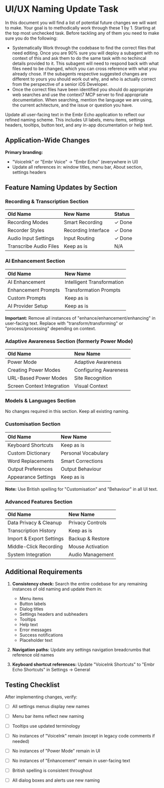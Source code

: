 # UI/UX Naming Update Task

In this document you will find a list of potential future changes we will want to make. Your goal is to methodically work through these 1 by 1. Starting at the top most unchecked task. Before tackling any of them you need to make sure you do the following:

* Systematically Work through the codebase to find the correct files that need editing. Once you are 90% sure you will deploy a subagent with no context of this and ask them to do the same task with no techincal details provided to it. This subagent will need to respond back with what files need to be changed, which you can cross reference with what you already chose. If the subagents respective suggested changes are different to yours you should work out why, and who is actually correct from the perspective of a senior iOS Developer.
* Once the correct files have been identified you should do appropriate web searches and use the context7 MCP server to find appropriate documentation. When searching, mention the language we are using, the current achitecture, and the issue or question you have.

Update all user-facing text in the Embr Echo application to reflect our refined naming scheme. This includes UI labels, menu items, settings headers, tooltips, button text, and any in-app documentation or help text.

## Application-Wide Changes

**Primary branding:**

* "VoiceInk" or "Embr Voice" → "Embr Echo" (everywhere in UI)
* Update all references in: window titles, menu bar, About section, settings headers

## Feature Naming Updates by Section

### Recording & Transcription Section

| Old Name               | New Name            | Status |
| :--------------------- | :------------------ | :----- |
| Recording Modes        | Smart Recording     | ✓ Done |
| Recorder Styles        | Recording Interface | ✓ Done |
| Audio Input Settings   | Input Routing       | ✓ Done |
| Transcribe Audio Files | Keep as is          | N/A    |

### AI Enhancement Section

| Old Name            | New Name                   |
| :------------------ | :------------------------- |
| AI Enhancement      | Intelligent Transformation |
| Enhancement Prompts | Transformation Prompts     |
| Custom Prompts      | Keep as is                 |
| AI Provider Setup   | Keep as is                 |

**Important:** Remove all instances of "enhance/enhancement/enhancing" in user-facing text. Replace with "transform/transforming" or "process/processing" depending on context.

### Adaptive Awareness Section (formerly Power Mode)

| Old Name                   | New Name              |
| :------------------------- | :-------------------- |
| Power Mode                 | Adaptive Awareness    |
| Creating Power Modes       | Configuring Awareness |
| URL-Based Power Modes      | Site Recognition      |
| Screen Context Integration | Visual Context        |

### Models & Languages Section

No changes required in this section. Keep all existing naming.

### Customisation Section

| Old Name            | New Name            |
| :------------------ | :------------------ |
| Keyboard Shortcuts  | Keep as is          |
| Custom Dictionary   | Personal Vocabulary |
| Word Replacements   | Smart Corrections   |
| Output Preferences  | Output Behaviour    |
| Appearance Settings | Keep as is          |

**Note:** Use British spelling for "Customisation" and "Behaviour" in all UI text.

### Advanced Features Section

| Old Name                 | New Name         |
| :----------------------- | :--------------- |
| Data Privacy & Cleanup   | Privacy Controls |
| Transcription History    | Keep as is       |
| Import & Export Settings | Backup & Restore |
| Middle-Click Recording   | Mouse Activation |
| System Integration       | Audio Management |

## Additional Requirements

1. **Consistency check:** Search the entire codebase for any remaining instances of old naming and update them in:
   * Menu items
   * Button labels
   * Dialog titles
   * Settings headers and subheaders
   * Tooltips
   * Help text
   * Error messages
   * Success notifications
   * Placeholder text

2. **Navigation paths:** Update any settings navigation breadcrumbs that reference old names

3. **Keyboard shortcut references:** Update "VoiceInk Shortcuts" to "Embr Echo Shortcuts" in Settings → General

## Testing Checklist

After implementing changes, verify:

* [ ] All settings menus display new names
* [ ] Menu bar items reflect new naming
* [ ] Tooltips use updated terminology
* [ ] No instances of "VoiceInk" remain (except in legacy code comments if needed)
* [ ] No instances of "Power Mode" remain in UI
* [ ] No instances of "Enhancement" remain in user-facing text
* [ ] British spelling is consistent throughout
* [ ] All dialog boxes and alerts use new naming

